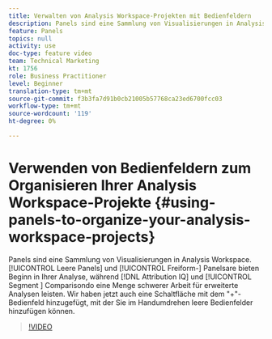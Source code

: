 ```yaml
---
title: Verwalten von Analysis Workspace-Projekten mit Bedienfeldern
description: Panels sind eine Sammlung von Visualisierungen in Analysis Workspace. Leere Paneele und Freiform-Paneele sind Orte, an denen Sie Ihre Analyse Beginn haben, während Attribution IQ- und Segmentvergleich eine große Belastung für erweiterte Analysen darstellen. Wir haben jetzt auch eine Schaltfläche mit dem "+"-Bedienfeld hinzugefügt, mit der Sie im Handumdrehen leere Bedienfelder hinzufügen können.
feature: Panels
topics: null
activity: use
doc-type: feature video
team: Technical Marketing
kt: 1756
role: Business Practitioner
level: Beginner
translation-type: tm+mt
source-git-commit: f3b3fa7d91b0cb21005b57768ca23ed6700fcc03
workflow-type: tm+mt
source-wordcount: '119'
ht-degree: 0%

---
```



# Verwenden von Bedienfeldern zum Organisieren Ihrer Analysis Workspace-Projekte {#using-panels-to-organize-your-analysis-workspace-projects}

Panels sind eine Sammlung von Visualisierungen in Analysis Workspace. [!UICONTROL Leere Panels]  und  [!UICONTROL Freiform-] Panelsare bieten Beginn in Ihrer Analyse, während  [!DNL Attribution IQ] und  [!UICONTROL Segment ] Comparisondo eine Menge schwerer Arbeit für erweiterte Analysen leisten. Wir haben jetzt auch eine Schaltfläche mit dem &quot;+&quot;-Bedienfeld hinzugefügt, mit der Sie im Handumdrehen leere Bedienfelder hinzufügen können.

>[!VIDEO](https://video.tv.adobe.com/v/23388/?quality=12)
